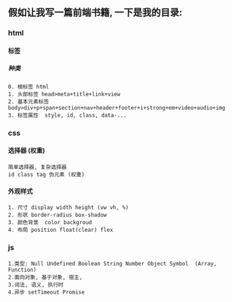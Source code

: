 ## 假如让我写一篇前端书籍, 一下是我的目录:

### html
#### 标签
##### 种类
    0. 根标签 html
    1. 头部标签 head>meta+title+link+view
    2. 基本元素标签 body>div+p+span+section+nav+header+footer+i+strong+em+video+audio+img
    3. 标签属性  style, id, class, data-...

### css
#### 选择器 (权重)
    简单选择器, 复杂选择器
    id class tag 伪元素 (权重)
#### 外观样式
    1. 尺寸 display width height (vw vh, %)
    2. 形状 border-radius box-shadow
    3. 颜色背景  color backgroud
    4. 布局 position float(clear) flex

### js
    1.类型: Null Undefined Boolean String Number Object Symbol  (Array, Function)
    2.面向对象, 基于对象, 宿主, 
    3.词法, 语义, 执行时
    4.异步 setTimeout Promise 
    

